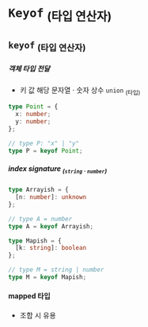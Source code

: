 `Keyof` <sub>(타입 연산자)</sub>
===================

## `keyof` <sub>(타입 연산자)</sub>

##### 객체 타입 전달
- 키 값 해당 문자열 · 숫자 상수 `union` <sub>(타입)</sub>
```ts
type Point = {
  x: number;
  y: number;
};

// type P: "x" | "y"
type P = keyof Point;
```

##### index signature <sub>(`string` · `number`)</sub>
```ts
type Arrayish = {
  [n: number]: unknown
};

// type A = number
type A = keyof Arrayish;

type Mapish = {
  [k: string]: boolean
};

// type M = string | number
type M = keyof Mapish;
```

#### mapped 타입
- 조합 시 유용
